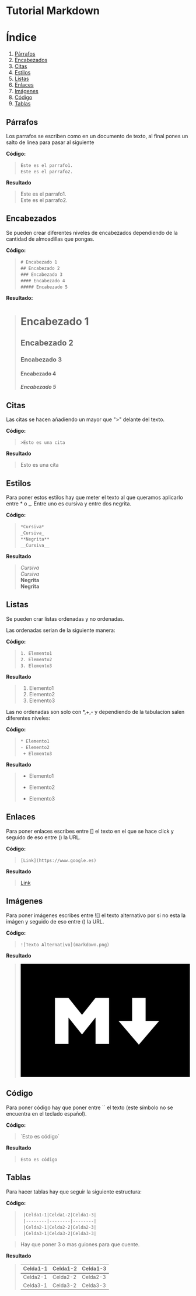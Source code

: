# Tutorial Markdown
# Índice

1. [Párrafos](#Párrafos)
2. [Encabezados](#Encabezados)
3. [Citas](#Citas)
4. [Estilos](#Estilos)
5. [Listas](#Listas)
6. [Enlaces](#Enlaces)
7. [Imágenes](#Imágenes)
8. [Código](#Código)
9. [Tablas](#Tablas)


## Párrafos

Los parrafos se escriben como en un documento de texto, al final pones un salto de linea para pasar al siguiente

**Código:**

  > `Este es el parrafo1.`  
  > `Este es el parrafo2.`

**Resultado**
  
  >Este es el parrafo1.  
  >Este es el parrafo2.

## Encabezados

Se pueden crear diferentes niveles de encabezados dependiendo 
de la cantidad de almoadillas que pongas.

**Código:**

  > `# Encabezado 1`  
  > `## Encabezado 2`  
  > `### Encabezado 3`  
  > `#### Encabezado 4`  
  > `##### Encabezado 5`  
   
**Resultado:**

  > # Encabezado 1
  > ## Encabezado 2
  > ### Encabezado 3
  > #### Encabezado 4
  > ##### Encabezado 5

## Citas

Las citas se hacen añadiendo un mayor que ">" delante del texto.

**Código:**

  > `>Esto es una cita`

**Resultado**

  > Esto es una cita

## Estilos

Para poner estos estilos hay que meter el texto al que queramos aplicarlo entre \* o \_.
Entre uno es cursiva y entre dos negrita.

**Código:**

  > `*Cursiva*`  
  > `_Cursiva_`  
  > `**Negrita**`  
  > `__Cursiva__`  

**Resultado**

  > *Cursiva*  
  > _Cursiva_  
  > **Negrita**  
  > __Negrita__

## Listas

Se pueden crar listas ordenadas y no ordenadas. 

Las ordenadas serian de la siguiente manera:

**Código:**

  > `1. Elemento1`  
  > `2. Elemento2`  
  > `3. Elemento3`

**Resultado**
  
  >1. Elemento1
  >2. Elemento2
  >3. Elemento3
 
Las no ordenadas son solo con \*,+,- y dependiendo de la tabulacíon salen diferentes niveles:

**Código:**

  > `* Elemento1 `  
  > ` - Elemento2 `  
  > `  + Elemento3 `

**Resultado**

  >* Elemento1  
  > - Elemento2  
  >  + Elemento3  

## Enlaces

 Para poner enlaces escribes entre \[\] el texto en el que se hace click y seguido de eso
 entre \(\) la URL.
 
**Código:**

  > `[Link](https://www.google.es)`

**Resultado**

  > [Link](https://www.google.es)

## Imágenes

  Para poner imágenes escribes entre \!\[\] el texto alternativo por si no esta la imágen y seguido de eso
  entre \(\) la URL.
 
**Código:**

  > `![Texto Alternativo](markdown.png)`

**Resultado**

  > ![Texto Alternativo](markdown.png)

## Código

Para poner código hay que poner entre \`\` el texto \(este símbolo no se encuentra en el teclado español\).

**Código:**

  > \`Esto es código\`

**Resultado**

  > `Esto es código`

## Tablas

Para hacer tablas hay que seguir la siguiente estructura:

**Código:**

>` |Celda1-1|Celda1-2|Celda1-3|`  
>` |--------|--------|--------|`  
>` |Celda2-1|Celda2-2|Celda2-3|`  
>` |Celda3-1|Celda3-2|Celda3-3|`   

>Hay que poner 3 o mas guiones para que cuente.

**Resultado**

> |Celda1-1|Celda1-2|Celda1-3|  
> |--------|--------|--------|  
> |Celda2-1|Celda2-2|Celda2-3|   
> |Celda3-1|Celda3-2|Celda3-3|  
